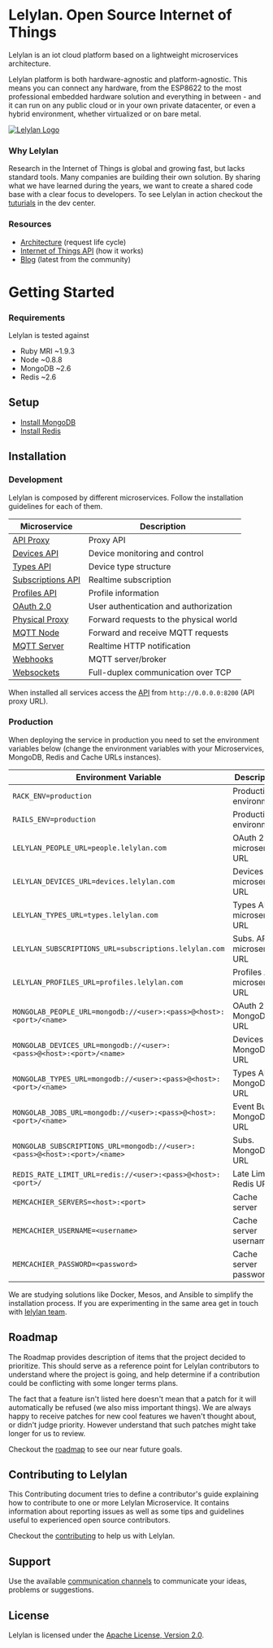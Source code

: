 # Lelylan. Open Source Internet of Things

Lelylan is an iot cloud platform based on a lightweight microservices architecture.

Lelylan platform is both hardware-agnostic and platform-agnostic. This means you can connect any hardware, from the ESP8622 to the most professional embedded hardware solution and everything in between - and it can run on any public cloud or in your own private datacenter, or even a hybrid environment, whether virtualized or on bare metal.

[![Lelylan Logo](https://raw.githubusercontent.com/lelylan/lelylan/master/public/logo-lelylan.png)](http://lelylan.com)

### Why Lelylan

Research in the Internet of Things is global and growing fast, but lacks standard tools. Many companies are building their own solution. By sharing what we have learned during the years, we want to create a shared code base with a clear focus to developers. To see Lelylan in action checkout the [tuturials](http://dev.lelylan.com/#overview-tutorials) in the dev center. 

### Resources

* [Architecture](http://dev.lelylan.com/architecture) (request life cycle)
* [Internet of Things API](http://dev.lelylan.com/api) (how it works)
* [Blog](http://lelylan.com) (latest from the community)



# Getting Started

### Requirements

Lelylan is tested against

* Ruby MRI ~1.9.3
* Node ~0.8.8
* MongoDB ~2.6
* Redis ~2.6


## Setup

* [Install MongoDB](https://docs.mongodb.org/manual/installation/)
* [Install Redis](http://redis.io/download)


## Installation

### Development

Lelylan is composed by different microservices.
Follow the installation guidelines for each of them.

| Microservice  | Description |
| ------------- | ------------- |
| [API Proxy](https://github.com/lelylan/api-proxy) | Proxy API |
| [Devices API](https://github.com/lelylan/devices)  | Device monitoring and control |
| [Types API](https://github.com/lelylan/types) | Device type structure |
| [Subscriptions API](https://github.com/lelylan/subscriptions) | Realtime subscription |
| [Profiles API](https://github.com/lelylan/profiles) | Profile information |
| [OAuth 2.0](https://github.com/lelylan/people) | User authentication and authorization  |
| [Physical Proxy](https://github.com/lelylan/physicals) | Forward requests to the physical world |
| [MQTT Node](https://github.com/lelylan/nodes) | Forward and receive MQTT requests |
| [MQTT Server](https://github.com/lelylan/mqtt) | Realtime HTTP notification |
| [Webhooks](https://github.com/lelylan/webhooks) | MQTT server/broker |
| [Websockets](https://github.com/lelylan/websockets) | Full-duplex communication over TCP |

When installed all services access the [API]((http://dev.lelylan.com/api)) from `http://0.0.0.0:8200` (API proxy URL).

### Production

When deploying the service in production you need to set the environment variables below (change the environment variables with your Microservices, MongoDB, Redis and Cache URLs instances).

| Environment Variable | Description |
| ------------- | ------------- |
| `RACK_ENV=production` | Production environment |
| `RAILS_ENV=production` | Production environment |
| `LELYLAN_PEOPLE_URL=people.lelylan.com` | OAuth 2.0 microservice URL |
| `LELYLAN_DEVICES_URL=devices.lelylan.com` | Devices API microservice URL | 
| `LELYLAN_TYPES_URL=types.lelylan.com` | Types API microservice URL | 
| `LELYLAN_SUBSCRIPTIONS_URL=subscriptions.lelylan.com` | Subs. API microservice URL| 
| `LELYLAN_PROFILES_URL=profiles.lelylan.com` | Profiles API microservice URL | 
| `MONGOLAB_PEOPLE_URL=mongodb://<user>:<pass>@<host>:<port>/<name>` | OAuth 2.0 MongoDB URL| 
| `MONGOLAB_DEVICES_URL=mongodb://<user>:<pass>@<host>:<port>/<name>` | Devices API MongoDB URL| 
| `MONGOLAB_TYPES_URL=mongodb://<user>:<pass>@<host>:<port>/<name>` | Types API MongoDB URL| 
| `MONGOLAB_JOBS_URL=mongodb://<user>:<pass>@<host>:<port>/<name>` | Event Bus MongoDB URL | 
| `MONGOLAB_SUBSCRIPTIONS_URL=mongodb://<user>:<pass>@<host>:<port>/<name>` | Subs. MongoDB URL | 
| `REDIS_RATE_LIMIT_URL=redis://<user>:<pass>@<host>:<port>/` | Late Limit Redis URL |
| `MEMCACHIER_SERVERS=<host>:<port>` | Cache server |
| `MEMCACHIER_USERNAME=<username>` | Cache server username |
| `MEMCACHIER_PASSWORD=<password>` | Cache server password|

We are studying solutions like Docker, Mesos, and Ansible to simplify the installation process. If you are experimenting in the same area get in touch with [lelylan team](http://dev.lelylan.com/api).


## Roadmap

The Roadmap provides description of items that the project decided to prioritize. This should
serve as a reference point for Lelylan contributors to understand where the project is going, and
help determine if a contribution could be conflicting with some longer terms plans.

The fact that a feature isn't listed here doesn't mean that a patch for it will automatically be
refused (we also miss important things). We are always happy to receive patches for new cool features we haven't 
thought about, or didn't judge priority. However understand that such patches might take longer for us 
to review.

Checkout the [roadmap](/ROADMAP.md) to see our near future goals.


## Contributing to Lelylan

This Contributing document tries to define a contributor's guide explaining how to contribute to one or more Lelylan Microservice. It contains information about reporting issues as well as some tips and guidelines useful to experienced open source contributors.

Checkout the [contributing](/CONTRIBUTING.md) to help us with Lelylan.


## Support

Use the available [communication channels](http://dev.lelylan.com/support) to communicate your ideas, problems or suggestions.


## License

Lelylan is licensed under the [Apache License, Version 2.0](http://www.apache.org/licenses/LICENSE-2.0).


